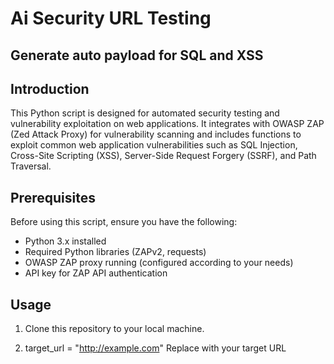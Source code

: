 # Ai Security URL Testing 

## Generate auto payload for SQL and XSS 

## Introduction
This Python script is designed for automated security testing and vulnerability exploitation on web applications. It integrates with OWASP ZAP (Zed Attack Proxy) for vulnerability scanning and includes functions to exploit common web application vulnerabilities such as SQL Injection, Cross-Site Scripting (XSS), Server-Side Request Forgery (SSRF), and Path Traversal.

## Prerequisites
Before using this script, ensure you have the following:

- Python 3.x installed
- Required Python libraries (ZAPv2, requests)
- OWASP ZAP proxy running (configured according to your needs)
- API key for ZAP API authentication

## Usage
1. Clone this repository to your local machine.

2. target_url = "http://example.com"
   Replace with your target URL
```
